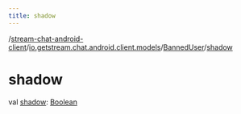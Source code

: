 ```yaml
---
title: shadow
---
```

/[stream-chat-android-client](../../index.md)/[io.getstream.chat.android.client.models](../index.md)/[BannedUser](index.md)/[shadow](shadow.md)  
  
  
  
# shadow  
val [shadow](shadow.md): [Boolean](https://kotlinlang.org/api/latest/jvm/stdlib/kotlin/-boolean/index.html)
